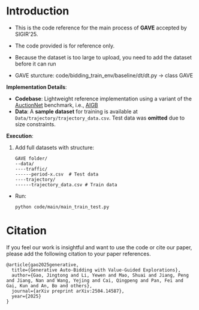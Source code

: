 # Introduction

- This is the code reference for the main process of **GAVE** accepted by SIGIR'25.

- The code provided is for reference only. 

- Because the dataset is too large to upload, you need to add the dataset before it can run

- GAVE sturcture: code/bidding_train_env/baseline/dt/dt.py -> class GAVE

**Implementation Details**:  

- **Codebase**: Lightweight reference implementation using a variant of the [AuctionNet](https://github.com/alimama-tech/AuctionNet) benchmark, i.e.,  [AIGB](https://github.com/alimama-tech/NeurIPS_Auto_Bidding_AIGB_Track_Baseline)
- **Data**: A **sample dataset** for training is available at `Data/trajectory/trajectory_data.csv`. Test data was **omitted** due to size constraints.  

**Execution**:  

1. Add full datasets with structure:  
   ```plaintext
   GAVE folder/
   --data/
   ----traffic/
   ------period-x.csv  # Test data
   ----trajectory/
   ------trajectory_data.csv # Train data

- Run:  

  ```python code/main/main_train_test.py```

# Citation
If you feel our work is insightful and want to use the code or cite our paper, please add the following citation to your paper references.

```
@article{gao2025generative,
  title={Generative Auto-Bidding with Value-Guided Explorations},
  author={Gao, Jingtong and Li, Yewen and Mao, Shuai and Jiang, Peng and Jiang, Nan and Wang, Yejing and Cai, Qingpeng and Pan, Fei and Gai, Kun and An, Bo and others},
  journal={arXiv preprint arXiv:2504.14587},
  year={2025}
}
```
